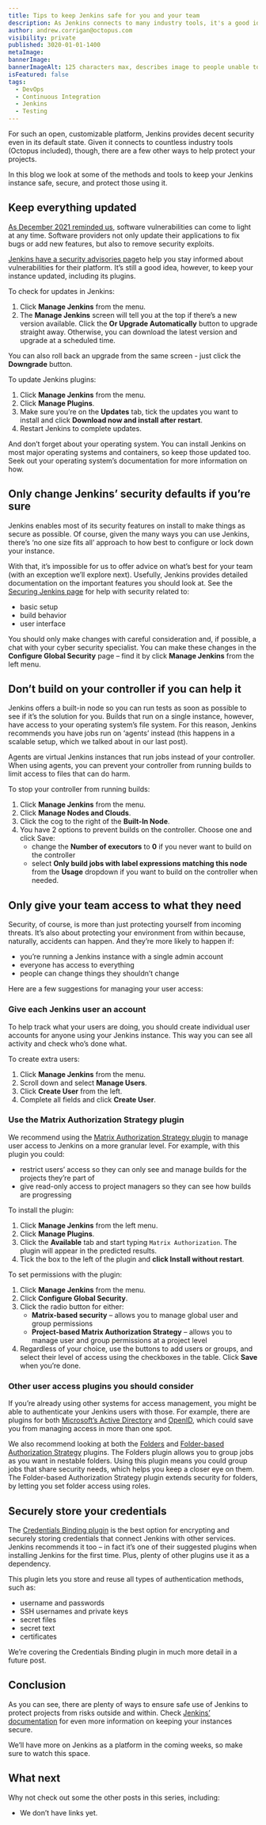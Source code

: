 ```yaml
---
title: Tips to keep Jenkins safe for you and your team
description: As Jenkins connects to many industry tools, it's a good idea to keep your instance as secure as possible. Here's our tips to keep your team safe.
author: andrew.corrigan@octopus.com
visibility: private
published: 3020-01-01-1400
metaImage: 
bannerImage: 
bannerImageAlt: 125 characters max, describes image to people unable to see it.
isFeatured: false
tags:
  - DevOps
  - Continuous Integration
  - Jenkins
  - Testing
---
```


For such an open, customizable platform, Jenkins provides decent security even in its default state. Given it connects to countless industry tools (Octopus included), though, there are a few other ways to help protect your projects.

In this blog we look at some of the methods and tools to keep your Jenkins instance safe, secure, and protect those using it.

## Keep everything updated

[As December 2021 reminded us](https://octopus.com/blog/octopus-deploy-log4j-response), software vulnerabilities can come to light at any time. Software providers not only update their applications to fix bugs or add new features, but also to remove security exploits.

[Jenkins have a security advisories page](https://www.jenkins.io/security/advisories/)to help you stay informed about vulnerabilities for their platform. It’s still a good idea, however, to keep your instance updated, including its plugins.

To check for updates in Jenkins:

1. Click **Manage Jenkins** from the menu.
1. The **Manage Jenkins** screen will tell you at the top if there’s a new version available. Click the **Or Upgrade Automatically** button to upgrade straight away. Otherwise, you can download the latest version and upgrade at a scheduled time.

You can also roll back an upgrade from the same screen - just click the **Downgrade** button.

To update Jenkins plugins:

1. Click **Manage Jenkins** from the menu.
1. Click **Manage Plugins**.
1. Make sure you’re on the **Updates** tab, tick the updates you want to install and click **Download now and install after restart**.
1. Restart Jenkins to complete updates.

And don’t forget about your operating system. You can install Jenkins on most major operating systems and containers, so keep those updated too. Seek out your operating system’s documentation for more information on how.

## Only change Jenkins’ security defaults if you’re sure

Jenkins enables most of its security features on install to make things as secure as possible. Of course, given the many ways you can use Jenkins, there’s ‘no one size fits all’ approach to how best to configure or lock down your instance.

With that, it’s impossible for us to offer advice on what’s best for your team (with an exception we’ll explore next). Usefully, Jenkins provides detailed documentation on the important features you should look at. See the [Securing Jenkins page](https://www.jenkins.io/doc/book/security/) for help with security related to:

- basic setup
- build behavior
- user interface

You should only make changes with careful consideration and, if possible, a chat with your cyber security specialist. You can make these changes in the **Configure Global Security** page – find it by click **Manage Jenkins** from the left menu.

## Don’t build on your controller if you can help it

Jenkins offers a built-in node so you can run tests as soon as possible to see if it’s the solution for you. Builds that run on a single instance, however, have access to your operating system’s file system. For this reason, Jenkins recommends you have jobs run on ‘agents’ instead (this happens in a scalable setup, which we talked about in our last post).

Agents are virtual Jenkins instances that run jobs instead of your controller. When using agents, you can prevent your controller from running builds to limit access to files that can do harm.

To stop your controller from running builds:

1. Click **Manage Jenkins** from the menu.
1. Click **Manage Nodes and Clouds**.
1. Click the cog to the right of the **Built-In Node**.
1. You have 2 options to prevent builds on the controller. Choose one and click Save:
   - change the **Number of executors** to **0** if you never want to build on the controller
   - select **Only build jobs with label expressions matching this node** from the **Usage** dropdown if you want to build on the controller when needed.

## Only give your team access to what they need

Security, of course, is more than just protecting yourself from incoming threats. It’s also about protecting your environment from within because, naturally, accidents can happen. And they’re more likely to happen if:

- you’re running a Jenkins instance with a single admin account
- everyone has access to everything
- people can change things they shouldn’t change

Here are a few suggestions for managing your user access:

### Give each Jenkins user an account

To help track what your users are doing, you should create individual user accounts for anyone using your Jenkins instance. This way you can see all activity and check who’s done what.

To create extra users:

1. Click **Manage Jenkins** from the menu.
1. Scroll down and select **Manage Users**.
1. Click **Create User** from the left.
1. Complete all fields and click **Create User**.

### Use the Matrix Authorization Strategy plugin

We recommend using the [Matrix Authorization Strategy plugin](https://plugins.jenkins.io/matrix-auth/) to manage user access to Jenkins on a more granular level. For example, with this plugin you could:

- restrict users’ access so they can only see and manage builds for the projects they’re part of
- give read-only access to project managers so they can see how builds are progressing

To install the plugin:

1. Click **Manage Jenkins** from the left menu.
1. Click **Manage Plugins**.
1. Click the **Available** tab and start typing `Matrix Authorization`. The plugin will appear in the predicted results.
1. Tick the box to the left of the plugin and **click Install without restart**.

To set permissions with the plugin:

1. Click **Manage Jenkins** from the menu.
1. Click **Configure Global Security**.
1. Click the radio button for either:
   -	**Matrix-based security** – allows you to manage global user and group permissions
   -	**Project-based Matrix Authorization Strategy** – allows you to manage user and group permissions at a project level
1. Regardless of your choice, use the buttons to add users or groups, and select their level of access using the checkboxes in the table. Click **Save** when you’re done.

### Other user access plugins you should consider
If you’re already using other systems for access management, you might be able to authenticate your Jenkins users with those. For example, there are plugins for both [Microsoft’s Active Directory](https://plugins.jenkins.io/ui/search?sort=relevance&categories=&labels=&view=Tiles&page=1&query=Active%20Directory) and [OpenID](https://plugins.jenkins.io/ui/search?sort=relevance&categories=&labels=&view=Tiles&page=1&query=OpenID), which could save you from managing access in more than one spot.

We also recommend looking at both the [Folders](https://plugins.jenkins.io/cloudbees-folder/) and [Folder-based Authorization Strategy](https://plugins.jenkins.io/folder-auth/) plugins. The Folders plugin allows you to group jobs as you want in nestable folders. Using this plugin means you could group jobs that share security needs, which helps you keep a closer eye on them. The Folder-based Authorization Strategy plugin extends security for folders, by letting you set folder access using roles.

## Securely store your credentials

The [Credentials Binding plugin](https://plugins.jenkins.io/credentials-binding/) is the best option for encrypting and securely storing credentials that connect Jenkins with other services. Jenkins recommends it too – in fact it’s one of their suggested plugins when installing Jenkins for the first time. Plus, plenty of other plugins use it as a dependency.

This plugin lets you store and reuse all types of authentication methods, such as:

- username and passwords
- SSH usernames and private keys
- secret files
- secret text
- certificates

We’re covering the Credentials Binding plugin in much more detail in a future post.

## Conclusion
As you can see, there are plenty of ways to ensure safe use of Jenkins to protect projects from risks outside and within. Check [Jenkins’ documentation](https://www.jenkins.io/doc/book/security/) for even more information on keeping your instances secure.

We’ll have more on Jenkins as a platform in the coming weeks, so make sure to watch this space.

## What next

Why not check out some the other posts in this series, including:

- We don’t have links yet.